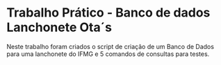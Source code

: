 # Trabalho Prático - Banco de dados Lanchonete Ota´s
Neste trabalho foram criados o script de criação de um Banco de Dados para uma lanchonete do IFMG e 5 comandos de consultas para testes.
